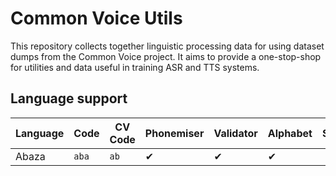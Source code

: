 # Common Voice Utils 

This repository collects together linguistic processing data for using dataset
dumps from the Common Voice project. It aims to provide a one-stop-shop for 
utilities and data useful in training ASR and TTS systems.

## Language support 

| Language | Code | CV Code | Phonemiser | Validator | Alphabet | Segmenter |
|--------- |----- |-------- |----------- |---------- |----------|---------- |
| Abaza    | `aba` | `ab`   | ✔          | ✔         | ✔        |           |

